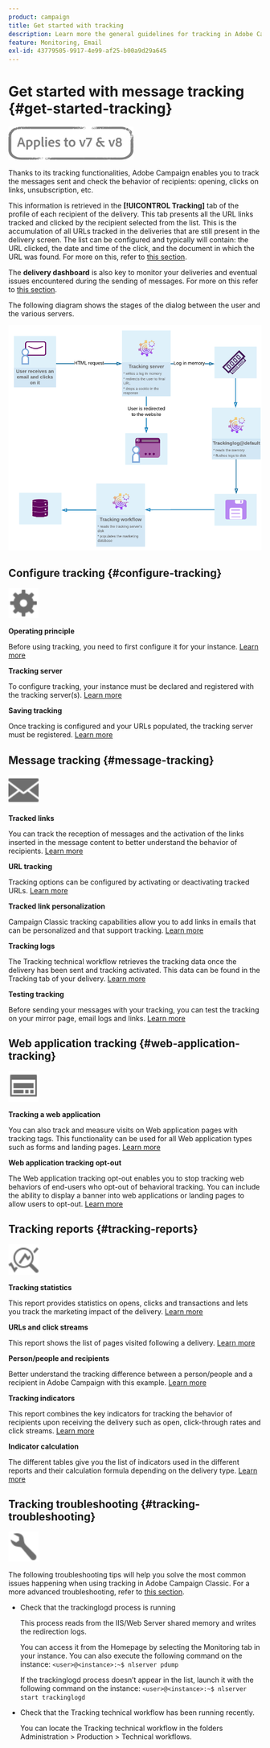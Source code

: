 ```yaml
---
product: campaign
title: Get started with tracking
description: Learn more the general guidelines for tracking in Adobe Campaign Classic
feature: Monitoring, Email
exl-id: 43779505-9917-4e99-af25-b00a9d29a645
---
```

# Get started with message tracking {#get-started-tracking}

![](../../assets/common.svg)

Thanks to its tracking functionalities, Adobe Campaign enables you to track the messages sent and check the behavior of recipients: opening, clicks on links, unsubscription, etc.

This information is retrieved in the **[!UICONTROL Tracking]** tab of the profile of each recipient of the delivery. This tab presents all the URL links tracked and clicked by the recipient selected from the list. This is the accumulation of all URLs tracked in the deliveries that are still present in the delivery screen. The list can be configured and typically will contain: the URL clicked, the date and time of the click, and the document in which the URL was found. For more on this, refer to [this section](../../platform/using/editing-a-profile.md#tracking-tab).

The **delivery dashboard** is also key to monitor your deliveries and eventual issues encountered during the sending of messages. For more on this refer to [this section](delivery-dashboard.md).

The following diagram shows the stages of the dialog between the user and the various servers.

![](assets/tracking-diagram.png)

## Configure tracking {#configure-tracking}

<img src="assets/do-not-localize/icon-configure.svg" width="60px">

**Operating principle**

Before using tracking, you need to first configure it for your instance. [Learn more](../../installation/using/deploying-an-instance.md#operating-principle)

**Tracking server**

To configure tracking, your instance must be declared and registered with the tracking server(s). [Learn more](../../installation/using/deploying-an-instance.md#tracking-server)

**Saving tracking**

Once tracking is configured and your URLs populated, the tracking server must be registered. [Learn more](../../installation/using/deploying-an-instance.md#saving-tracking)

## Message tracking {#message-tracking}

<img src="assets/do-not-localize/icon-message-tracking.svg" width="60px">

**Tracked links**

You can track the reception of messages and the activation of the links inserted in the message content to better understand the behavior of recipients. [Learn more](how-to-configure-tracked-links.md)

**URL tracking**

Tracking options can be configured by activating or deactivating tracked URLs. [Learn more](personalizing-url-tracking.md)

**Tracked link personalization**

Campaign Classic tracking capabilities allow you to add links in emails that can be personalized and that support tracking. [Learn more](tracking-personalized-links.md) 

**Tracking logs**

The Tracking technical workflow retrieves the tracking data once the delivery has been sent and tracking activated. This data can be found in the Tracking tab of your delivery. [Learn more](accessing-the-tracking-logs.md)

**Testing tracking**

Before sending your messages with your tracking, you can test the tracking on your mirror page, email logs and links. [Learn more](testing-tracking.md)

## Web application tracking {#web-application-tracking}

<img src="assets/do-not-localize/icon-web-app.svg" width="60px">

**Tracking a web application**

You can also track and measure visits on Web application pages with tracking tags. This functionality can be used for all Web application types such as forms and landing pages. [Learn more](../../web/using/tracking-a-web-application.md)

**Web application tracking opt-out**

The Web application tracking opt-out enables you to stop tracking web behaviors of end-users who opt-out of behavioral tracking. You can include the ability to display a banner into web applications or landing pages to allow users to opt-out. [Learn more](../../web/using/web-application-tracking-opt-out.md) 

## Tracking reports {#tracking-reports}

<img src="assets/do-not-localize/icon_monitor.svg" width="60px">

**Tracking statistics**

This report provides statistics on opens, clicks and transactions and lets you track the marketing impact of the delivery. [Learn more](../../reporting/using/delivery-reports.md#tracking-statistics)

**URLs and click streams**

This report shows the list of pages visited following a delivery. [Learn more](../../reporting/using/delivery-reports.md#urls-and-click-streams)

**Person/people and recipients**

Better understand the tracking difference between a person/people and a recipient in Adobe Campaign with this example. [Learn more](../../reporting/using/person-people-recipients.md)

**Tracking indicators**

This report combines the key indicators for tracking the behavior of recipients upon receiving the delivery such as open, click-through rates and click streams. [Learn more](../../reporting/using/delivery-reports.md#tracking-indicators)

**Indicator calculation**

The different tables give you the list of indicators used in the different reports and their calculation formula depending on the delivery type. [Learn more](../../reporting/using/indicator-calculation.md)

## Tracking troubleshooting {#tracking-troubleshooting}

<img src="assets/do-not-localize/icon-troubleshooting.svg" width="60px">

The following troubleshooting tips will help you solve the most common issues happening when using tracking in Adobe Campaign Classic. For a more advanced troubleshooting, refer to [this section](tracking-troubleshooting.md).

* Check that the trackinglogd process is running

    This process reads from the IIS/Web Server shared memory and writes the redirection logs.
    
    You can access it from the Homepage by selecting  the Monitoring tab in your instance. You can also execute the following command on the instance: `<user>@<instance>:~$ nlserver pdump`

    If the trackinglogd process doesn’t appear in the list, launch it with the following command on the instance: `<user>@<instance>:~$ nlserver start trackinglogd`

* Check that the Tracking technical workflow has been running recently.

    You can locate the Tracking technical workflow in the folders Administration > Production > Technical workflows.

